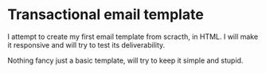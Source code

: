 # Transactional email template

I attempt to create my first email template from scracth, in HTML.
I will make it responsive and will try to test its deliverability.

Nothing fancy just a basic template, will try to keep it simple and stupid. 